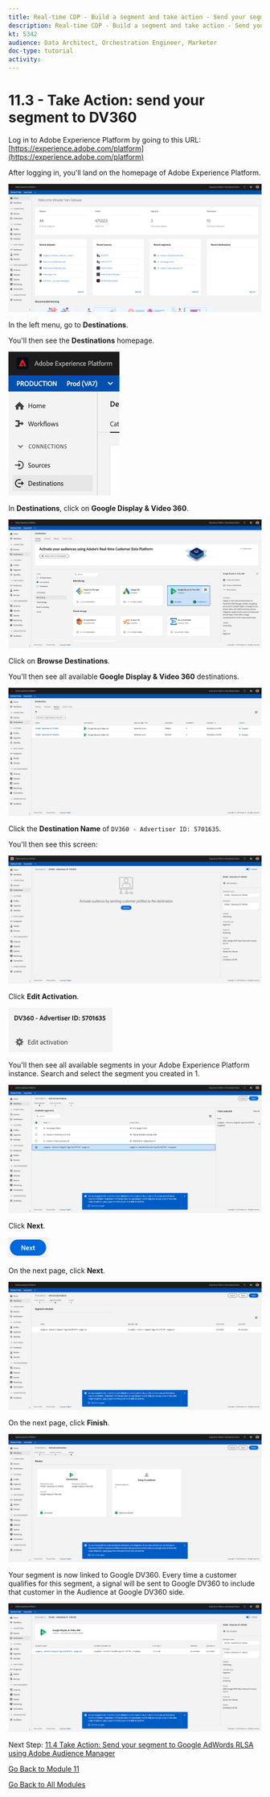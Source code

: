 ```yaml
---
title: Real-time CDP - Build a segment and take action - Send your segment to DV360
description: Real-time CDP - Build a segment and take action - Send your segment to DV360
kt: 5342
audience: Data Architect, Orchestration Engineer, Marketer
doc-type: tutorial
activity: 
---
```


# 11.3 - Take Action: send your segment to DV360

Log in to Adobe Experience Platform by going to this URL: [https://experience.adobe.com/platform](https://experience.adobe.com/platform)

After logging in, you'll land on the homepage of Adobe Experience Platform.

![Data Ingestion](./images/home.png)

In the left menu, go to **Destinations**.

You'll then see the **Destinations** homepage.

![RTCDP](./images/rtcdpmenudest.png)

In **Destinations**, click on **Google Display & Video 360**.

![RTCDP](./images/rtcdpgoogleseg.png)

Click on **Browse Destinations**.

You'll then see all available **Google Display & Video 360** destinations.

![RTCDP](./images/rtcdpgoogledest.png)

Click the **Destination Name** of `DV360 - Advertiser ID: 5701635`.

You'll then see this screen:

![RTCDP](./images/rtcdpgoogledest1.png)

Click **Edit Activation**.

![RTCDP](./images/rtcdpactivate.png)

You'll then see all available segments in your Adobe Experience Platform instance. Search and select the segment you created in 1.

![RTCDP](./images/rtcdpactivateseg.png)

Click **Next**.

![RTCDP](./images/rtcdpnext.png)

On the next page, click **Next**.

![RTCDP](./images/rtcdpnext1.png)

On the next page, click **Finish**.

![RTCDP](./images/rtcdpnext2.png)

Your segment is now linked to Google DV360. Every time a customer qualifies for this segment, a signal will be sent to Google DV360 to include that customer in the Audience at Google DV360 side.

![RTCDP](./images/rtcdpnext3.png)

Next Step: [11.4 Take Action: Send your segment to Google AdWords RLSA using Adobe Audience Manager](./ex4.md)

[Go Back to Module 11](./real-time-cdp-build-a-segment-take-action.md)

[Go Back to All Modules](../../overview.md)
